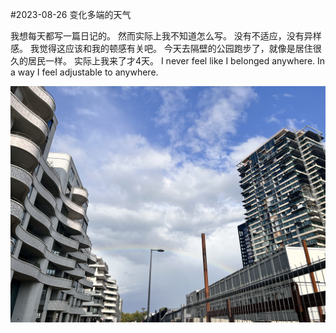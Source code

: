 <!---
date: 2023-08-26
authors:
  - otto
categories:
  - thoughts
--->
#2023-08-26 变化多端的天气

我想每天都写一篇日记的。
然而实际上我不知道怎么写。
没有不适应，没有异样感。
我觉得这应该和我的顿感有关吧。
今天去隔壁的公园跑步了，就像是居住很久的居民一样。
实际上我来了才4天。
I never feel like I belonged anywhere.
In a way I feel adjustable to anywhere.

![rainbow](../../images/rainbow.jpeg)